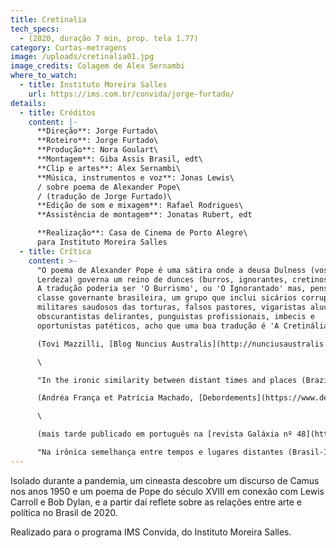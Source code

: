 ```yaml
---
title: Cretinalia
tech_specs:
  - (2020, duração 7 min, prop. tela 1.77)
category: Curtas-metragens
image: /uploads/cretinalia01.jpg
image_credits: Colagem de Alex Sernambi
where_to_watch:
  - title: Instituto Moreira Salles
    url: https://ims.com.br/convida/jorge-furtado/
details:
  - title: Créditos
    content: |-
      **Direção**: Jorge Furtado\
      **Roteiro**: Jorge Furtado\
      **Produção**: Nora Goulart\
      **Montagem**: Giba Assis Brasil, edt\
      **Clip e artes**: Alex Sernambi\
      **Música, instrumentos e voz**: Jonas Lewis\
      / sobre poema de Alexander Pope\
      / (tradução de Jorge Furtado)\
      **Edição de som e mixagem**: Rafael Rodrigues\
      **Assistência de montagem**: Jonatas Rubert, edt

      **Realização**: Casa de Cinema de Porto Alegre\
      para Instituto Moreira Salles
  - title: Crítica
    content: >-
      "O poema de Alexander Pope é uma sátira onde a deusa Dulness (vossa
      Lerdeza) governa um reino de dunces (burros, ignorantes, cretinos). (...)
      A tradução poderia ser 'O Burrismo', ou 'O Ignorantado' mas, pensando na
      classe governante brasileira, um grupo que inclui sicários corruptos,
      militares saudosos das torturas, falsos pastores, vigaristas alucinados,
      obscurantistas delirantes, punguistas profissionais, imbecis e
      oportunistas patéticos, acho que uma boa tradução é 'A Cretinália'."\

      (Tovi Mazzilli, [Blog Nuncius Australis](http://nunciusaustralis.blogspot.com/2020/07/a-lua-o-mar-do-nectar-e-cretinalia.html), 09/07/2020)\

      \

      "In the ironic similarity between distant times and places (Brazil-England), we discover the repetition of the absurd, the madness, the inaptitude, the shame. The crisis of historical sense and the malaise in Bolsonarist Brazil are both conspicuous. '120 thousand deaths. How many could have been avoided?' For the questions that Furtado asks, there are no answers. There is no explanation for the government's policy of death, there is no logic to the images of hundreds of graves dug across the country, side by side. There is shame."\

      (Andréa França et Patrícia Machado, [Debordements](https://www.debordements.fr/Images-that-haunt-II), 18/05/2021)

      \

      (mais tarde publicado em português na [revista Galáxia nº 48](https://www.scielo.br/j/gal/a/cjRZWYQ4vkK6bVnnPPBhdBn/), março/2023)\

      "Na irônica semelhança entre tempos e lugares distantes (Brasil-Inglaterra), descobrimos a repetição do absurdo, da loucura, da torpeza, da vergonha. A crise de sentido histórico e o mal-estar do Brasil bolsonarista são evidentes. '120 mil mortes. Quantas poderiam ter sido evitadas?' Para as perguntas que Furtado faz no curta de 7 minutos, não há respostas. Não há explicação para a política de morte, não há lógica para as imagens impressionantes de centenas de covas abertas, uma ao lado da outra. Há vergonha."
---
```

Isolado durante a pandemia, um cineasta descobre um discurso de Camus nos anos 1950 e um poema de Pope do século XVIII em conexão com Lewis Carroll e Bob Dylan, e a partir daí reflete sobre as relações entre arte e política no Brasil de 2020.

Realizado para o programa IMS Convida, do Instituto Moreira Salles.